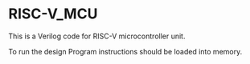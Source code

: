 # RISC-V_MCU
This is a Verilog code for RISC-V microcontroller unit.

To run the design Program instructions should be loaded into memory.

